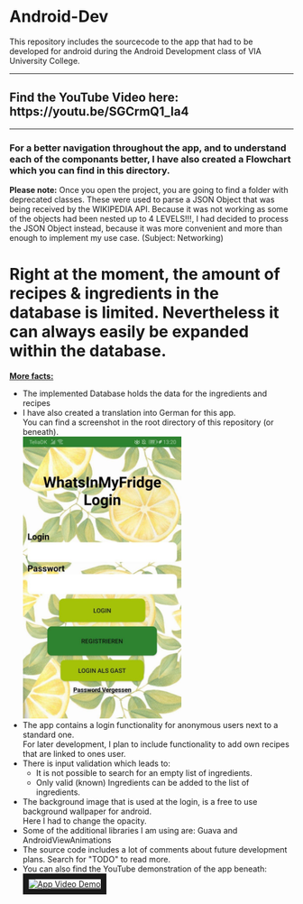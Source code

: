 # Android-Dev
This repository includes the sourcecode to the app that had to be developed for android during the Android Development class of VIA University College.

<hr>
<h2>Find the YouTube Video here: https://youtu.be/SGCrmQ1_Ia4</h2>
<hr>

<h3>For a better navigation throughout the app, and to understand each of the componants better, I have also created a Flowchart which you can find in this directory.</h3>


<strong>Please note:</strong>
Once you open the project, you are going to find a folder with deprecated classes. These were used to parse a JSON Object that was being received by the WIKIPEDIA API. Because it was not working as some of the objects had been nested up to 4 LEVELS!!!, I had decided to process the JSON Object instead, because it was more convenient and more than enough to implement my use case. (Subject: Networking)

# Right at the moment, the amount of recipes & ingredients in the database is limited. Nevertheless it can always easily be expanded within the database.

<u><strong>More facts:</strong></u>
<ul>
  <li>The implemented Database holds the data for the ingredients and recipes</li>
  <li>I have also created a translation into German for this app.<br>You can find a screenshot in the root directory of this repository (or beneath).</li>
  <img src="https://github.com/danieldenk/Android-Dev/blob/master/German_Login.jpg" alt="Login in German" height="500px"/>
  <li>The app contains a login functionality for anonymous users next to a standard one.<br>For later development, I plan to include functionality to add own recipes that are linked to ones user.</li>
  <li>There is input validation which leads to: <br> <ul>
    <li>It is not possible to search for an empty list of ingredients.</li>
    <li>Only valid (known) Ingredients can be added to the list of ingredients.</li>
  </ul></li>
  <li>The background image that is used at the login, is a free to use background wallpaper for android.<br>Here I had to change the opacity.</li>
  <li>Some of the additional libraries I am using are: Guava and AndroidViewAnimations</li>
  <li>The source code includes a lot of comments about future development plans. Search for "TODO" to read more.</li>
  <li>You can also find the YouTube demonstration of the app beneath:</li>
  <a href="http://www.youtube.com/watch?feature=player_embedded&v=SGCrmQ1_Ia4" target="_blank"><img src="http://img.youtube.com/vi/SGCrmQ1_Ia4/0.jpg" 
alt="App Video Demo" width="280" height="200" border="10" /></a>
</ul>
